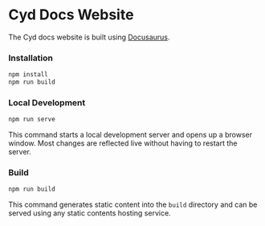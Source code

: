 # Cyd Docs Website

The Cyd docs website is built using [Docusaurus](https://docusaurus.io/).

### Installation

```sh
npm install
npm run build
```

### Local Development

```sh
npm run serve
```

This command starts a local development server and opens up a browser window. Most changes are reflected live without having to restart the server.

### Build

```sh
npm run build
```

This command generates static content into the `build` directory and can be served using any static contents hosting service.
